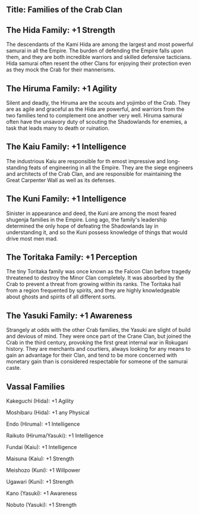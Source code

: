 Title: Families of the Crab Clan
---
## The Hida Family: +1 Strength

The descendants of the Kami Hida are among the largest and most powerful samurai in all the Empire. The burden of defending the Empire falls upon them, and they are both incredible warriors and skilled defensive tacticians. Hida samurai often resent the other Clans for enjoying their protection even as they mock the Crab for their mannerisms.

## The Hiruma Family: +1 Agility

Silent and deadly, the Hiruma are the scouts and yojimbo of the Crab. They are as agile and graceful as the Hida are powerful, and warriors from the two families tend to complement one another very well. Hiruma samurai often have the unsavory duty of scouting the Shadowlands for enemies, a task that leads many to death or ruination.

## The Kaiu Family: +1 Intelligence

The industrious Kaiu are responsible for th emost impressive and long-standing feats of engineering in all the Empire. They are the siege engineers and architects of the Crab Clan, and are responsible for maintaining the Great Carpenter Wall as well as its defenses.

## The Kuni Family: +1 Intelligence

Sinister in appearance and deed, the Kuni are among the most feared shugenja families in the Empire. Long ago, the family's leadership determined the only hope of defeating the Shadowlands lay in understanding it, and so the Kuni possess knowledge of things that would drive most men mad.

## The Toritaka Family: +1 Perception

The tiny Toritaka family was once known as the Falcon Clan before tragedy threatened to destroy the Minor Clan completely. It was absorbed by the Crab to prevent a threat from growing within its ranks. The Toritaka hail from a region frequented by spirits, and they are highly knowledgeable about ghosts and spirits of all different sorts.

## The Yasuki Family: +1 Awareness

Strangely at odds with the other Crab families, the Yasuki are slight of build and devious of mind. They were once part of the Crane Clan, but joined the Crab in the third century, provoking the first great internal war in Rokugani history. They are merchants and courtiers, always looking for any means to gain an advantage for their Clan, and tend to be more concerned with monetary gain than is considered respectable for someone of the samurai caste.

## Vassal Families

Kakeguchi (Hida): +1 Agility

Moshibaru (Hida): +1 any Physical

Endo (Hiruma): +1 Intelligence

Raikuto (Hiruma/Yasuki): +1 Intelligence

Fundai (Kaiu): +1 Intelligence

Maisuna (Kaiu): +1 Strength

Meishozo (Kuni): +1 Willpower

Ugawari (Kuni): +1 Strength

Kano (Yasuki): +1 Awareness

Nobuto (Yasuki): +1 Strength

